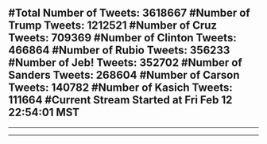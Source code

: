 #Total Number of Tweets: 3618667 
#Number of Trump Tweets: 1212521
#Number of Cruz Tweets: 709369
#Number of Clinton Tweets: 466864
#Number of Rubio Tweets: 356233
#Number of Jeb! Tweets: 352702
#Number of Sanders Tweets: 268604
#Number of Carson Tweets: 140782
#Number of Kasich Tweets: 111664
#Current Stream Started at Fri Feb 12 22:54:01 MST
---
---
---
